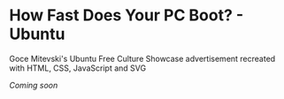 How Fast Does Your PC Boot? - Ubuntu
================

Goce Mitevski's Ubuntu Free Culture Showcase advertisement recreated with HTML, CSS, JavaScript and SVG

*Coming soon*
